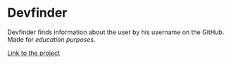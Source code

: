 # Devfinder

Devfinder finds information about the user by his username on the GitHub. 
Made for *education purposes*. 

[Link to the project](https://tinusiaa.github.io/devfinder/)